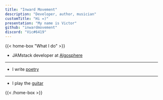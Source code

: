 ```yaml
---
title: "Inward Movement"
description: "Developer, author, musician"
customTitle: "Hi =)"
presentation: "My name is Victor"
github: "inwardmovement"
discord: "Vic#6419"
---
```


{{< home-box "What I do" >}}

- <a class="abbr" data-toggle="popover" data-trigger="hover" data-placement="top" data-content="It's a new way of building websites and apps that delivers better performance, higher security, lower cost of scaling, and a better developer experience." tabindex="0">JAMstack</a> developer at [Algosphere](https://algosphere.org/)

---

- I write [poetry](poems)

---

- I play the [guitar](https://www.youtube.com/user/arkay38/)

{{< /home-box >}}
